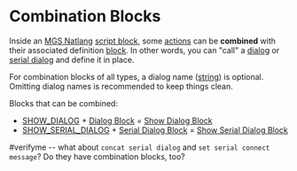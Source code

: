 # Combination Blocks

Inside an [MGS Natlang](mgs/mgs_natlang) [script block](mgs/script_block), some [actions](actions) can be **combined** with their associated definition [block](mgs/block). In other words, you can "call" a [dialog](dialogs) or [serial dialog](dialogs/serial_dialogs) and define it in place.

For combination blocks of all types, a dialog name ([string](mgs/variables/string)) is optional. Omitting dialog names is recommended to keep things clean.

Blocks that can be combined:

- [SHOW_DIALOG](actions/SHOW_DIALOG) + [Dialog Block](mgs/dialog_block) = [Show Dialog Block](mgs/show_dialog_block)
- [SHOW_SERIAL_DIALOG](actions/SHOW_SERIAL_DIALOG) + [Serial Dialog Block](mgs/serial_dialog_block) = [Show Serial Dialog Block](mgs/show_serial_dialog_block)

#verifyme -- what about `concat serial dialog` and `set serial connect message`? Do they have combination blocks, too?
